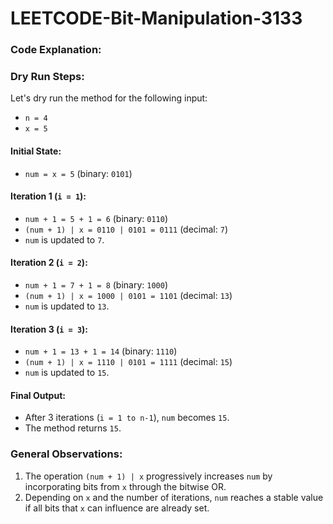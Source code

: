 # LEETCODE-Bit-Manipulation-3133
### Code Explanation:
### Dry Run Steps:

Let's dry run the method for the following input:
- `n = 4`
- `x = 5`

#### Initial State:
- `num = x = 5` (binary: `0101`)

#### Iteration 1 (`i = 1`):
- `num + 1 = 5 + 1 = 6` (binary: `0110`)
- `(num + 1) | x = 0110 | 0101 = 0111` (decimal: `7`)
- `num` is updated to `7`.

#### Iteration 2 (`i = 2`):
- `num + 1 = 7 + 1 = 8` (binary: `1000`)
- `(num + 1) | x = 1000 | 0101 = 1101` (decimal: `13`)
- `num` is updated to `13`.

#### Iteration 3 (`i = 3`):
- `num + 1 = 13 + 1 = 14` (binary: `1110`)
- `(num + 1) | x = 1110 | 0101 = 1111` (decimal: `15`)
- `num` is updated to `15`.

#### Final Output:
- After 3 iterations (`i = 1 to n-1`), `num` becomes `15`.
- The method returns `15`.

### General Observations:
1. The operation `(num + 1) | x` progressively increases `num` by incorporating bits from `x` through the bitwise OR.
2. Depending on `x` and the number of iterations, `num` reaches a stable value if all bits that `x` can influence are already set.

